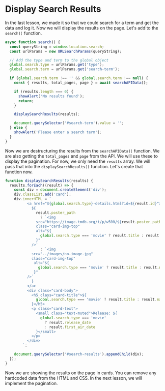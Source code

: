 # Display Search Results

In the last lesson, we made it so that we could search for a term and get the data and log it. Now we will display the results on the page. Let's add to the `search()` function.

```js
async function search() {
  const queryString = window.location.search;
  const urlParams = new URLSearchParams(queryString);

  // Add the type and term to the global object
  global.search.type = urlParams.get('type');
  global.search.term = urlParams.get('search-term');

  if (global.search.term !== '' && global.search.term !== null) {
    const { results, total_pages, page } = await searchAPIData();

    if (results.length === 0) {
      showAlert('No results found');
      return;
    }

    displaySearchResults(results);

    document.querySelector('#search-term').value = '';
  } else {
    showAlert('Please enter a search term');
  }
}
```

Now we are destructuring the results from the `searchAPIData()` function. We are also getting the `total_pages` and `page` from the API. We will use these to display the pagination. For now, we only need the `results` array. We will pass that into the `displaySearchResults()` function. Let's create that function now.

```js
function displaySearchResults(results) {
  results.forEach((result) => {
    const div = document.createElement('div');
    div.classList.add('card');
    div.innerHTML = `
          <a href="${global.search.type}-details.html?id=${result.id}">
            ${
              result.poster_path
                ? `<img
              src="https://image.tmdb.org/t/p/w500/${result.poster_path}"
              class="card-img-top"
              alt="${
                global.search.type === 'movie' ? result.title : result.name
              }"
            />`
                : `<img
            src="../images/no-image.jpg"
            class="card-img-top"
             alt="${
               global.search.type === 'movie' ? result.title : result.name
             }"
          />`
            }
          </a>
          <div class="card-body">
            <h5 class="card-title">${
              global.search.type === 'movie' ? result.title : result.name
            }</h5>
            <p class="card-text">
              <small class="text-muted">Release: ${
                global.search.type === 'movie'
                  ? result.release_date
                  : result.first_air_date
              }</small>
            </p>
          </div>
        `;

    document.querySelector('#search-results').appendChild(div);
  });
}
```

Now we are showing the results on the page in cards. You can remove any hardcoded data from the HTML and CSS. In the next lesson, we will implement the pagination.
